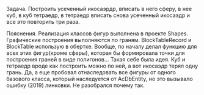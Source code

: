 Задача.
Построить усеченный икосаэpдр, вписать в него сферу, в нее куб, в куб тетраедр, в тетраедр вписать снова усеченный икосаэдр и все это повторить три раза.

Пояснения.
Реализация классов фигур выполнена в проекте Shapes. Графические построения выполняются по граням. BlockTableRecord и BlockTable использую в обертке.
Вообще, по началу делал функцию для всех этих фигур(кроме сферы), которая бы формировала точки для построения граней в виде полигонов... Такая себе
была идея. Куб и тетраедр вроде как построить можно по ней, а вот икосаэдр терял одну грань. Да, а еще пробовал отнаследовать все фигуры от одного 
базового класса, который наследуется от AcDbEntity, но это вызывало ошибку (2019) линковки. Не разобрался почему так.    